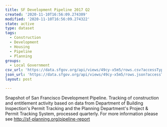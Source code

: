 ```yaml
---
title: SF Development Pipeline 2017 Q2
created: '2020-11-10T16:56:09.274309'
modified: '2020-11-10T16:56:09.274322'
state: active
type: dataset
tags:
  - Construction
  - Development
  - Housing
  - Pipeline
  - Planning
groups:
  - Local Government
csv_url: 'https://data.sfgov.org/api/views/49cy-x5m5/rows.csv?accessType=DOWNLOAD'
json_url: 'https://data.sfgov.org/api/views/49cy-x5m5/rows.json?accessType=DOWNLOAD'
layout: post

---
```

Snapshot of San Francisco Development Pipeline. Tracking of construction and entitlement activity based on data from Department of Building Inspection's Permit Tracking and the Planning Department's Project & Permit Tracking System, processed quarterly.  For more information please see http://sf-planning.org/pipeline-report
